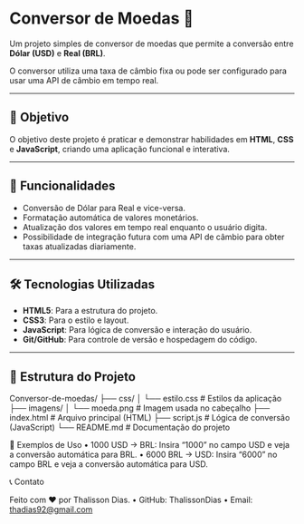 # Conversor de Moedas 💱

Um projeto simples de conversor de moedas que permite a conversão entre **Dólar (USD)** e **Real (BRL)**. 

O conversor utiliza uma taxa de câmbio fixa ou pode ser configurado para usar uma API de câmbio em tempo real.

---

## 🎯 Objetivo

O objetivo deste projeto é praticar e demonstrar habilidades em **HTML**, **CSS** e **JavaScript**, criando uma aplicação funcional e interativa.

---

## 🚀 Funcionalidades

- Conversão de Dólar para Real e vice-versa.
- Formatação automática de valores monetários.
- Atualização dos valores em tempo real enquanto o usuário digita.
- Possibilidade de integração futura com uma API de câmbio para obter taxas atualizadas diariamente.

---

## 🛠️ Tecnologias Utilizadas

- **HTML5**: Para a estrutura do projeto.
- **CSS3**: Para o estilo e layout.
- **JavaScript**: Para lógica de conversão e interação do usuário.
- **Git/GitHub**: Para controle de versão e hospedagem do código.

---

## 📂 Estrutura do Projeto
Conversor-de-moedas/
├── css/
│   └── estilo.css       # Estilos da aplicação
├── imagens/
│   └── moeda.png        # Imagem usada no cabeçalho
├── index.html           # Arquivo principal (HTML)
├── script.js            # Lógica de conversão (JavaScript)
└── README.md            # Documentação do projeto

🌟 Exemplos de Uso
	•	1000 USD → BRL: Insira “1000” no campo USD e veja a conversão automática para BRL.
	•	6000 BRL → USD: Insira “6000” no campo BRL e veja a conversão automática para USD.

 📞 Contato

Feito com ❤️ por Thalisson Dias.
	•	GitHub: ThalissonDias
	•	Email: thadias92@gmail.com

